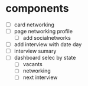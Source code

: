 # components

- [ ] card networking
- [ ] page networking profile
  - [ ] add socialnetworks
- [ ] add interview with date day
- [ ] interview sumary
- [ ] dashboard selec by state
  - [ ] vacants
  - [ ] networking
  - [ ] next interview